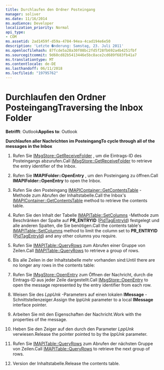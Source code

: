 ```yaml
---
title: Durchlaufen den Ordner Posteingang
manager: soliver
ms.date: 11/16/2014
ms.audience: Developer
localization_priority: Normal
api_type:
- COM
ms.assetid: 2ad1459f-d59a-4784-94ea-4cad194e6e50
description: 'Letzte �nderung: Samstag, 23. Juli 2011'
ms.openlocfilehash: 87fcde5a28a30f08bc2fd5f28fb692a4b4251fbf
ms.sourcegitcommit: 9d60cd82b5413446e5bc8ace2cd689f683fb41a7
ms.translationtype: MT
ms.contentlocale: de-DE
ms.lasthandoff: 06/11/2018
ms.locfileid: "19795762"
---
```

# <a name="traversing-the-inbox-folder"></a><span data-ttu-id="ca622-103">Durchlaufen den Ordner Posteingang</span><span class="sxs-lookup"><span data-stu-id="ca622-103">Traversing the Inbox Folder</span></span>

  
  
<span data-ttu-id="ca622-104">**Betrifft**: Outlook</span><span class="sxs-lookup"><span data-stu-id="ca622-104">**Applies to**: Outlook</span></span> 
  
 <span data-ttu-id="ca622-105">**Durchlaufen aller Nachrichten im Posteingang**</span><span class="sxs-lookup"><span data-stu-id="ca622-105">**To cycle through all of the messages in the Inbox**</span></span>
  
1. <span data-ttu-id="ca622-106">Rufen Sie [IMsgStore::GetReceiveFolder](imsgstore-getreceivefolder.md) , um die Eintrags-ID des Posteingangs abzurufen.</span><span class="sxs-lookup"><span data-stu-id="ca622-106">Call [IMsgStore::GetReceiveFolder](imsgstore-getreceivefolder.md) to retrieve the entry identifier of the Inbox.</span></span> 
    
2. <span data-ttu-id="ca622-107">Rufen Sie **IMAPIFolder::OpenEntry** , um den Posteingang zu öffnen.</span><span class="sxs-lookup"><span data-stu-id="ca622-107">Call **IMAPIFolder::OpenEntry** to open the Inbox.</span></span> 
    
3. <span data-ttu-id="ca622-108">Rufen Sie den Posteingang [IMAPIContainer::GetContentsTable](imapicontainer-getcontentstable.md) -Methode zum Abrufen der Inhaltstabelle.</span><span class="sxs-lookup"><span data-stu-id="ca622-108">Call the Inbox's [IMAPIContainer::GetContentsTable](imapicontainer-getcontentstable.md) method to retrieve the contents table.</span></span> 
    
4. <span data-ttu-id="ca622-109">Rufen Sie den Inhalt der Tabelle [IMAPITable::SetColumns](imapitable-setcolumns.md) -Methode zum Beschränken der Spalte auf **PR_ENTRYID** ([PidTagEntryId](pidtagentryid-canonical-property.md)) festgelegt und alle anderen Spalten, die Sie benötigen.</span><span class="sxs-lookup"><span data-stu-id="ca622-109">Call the contents table's [IMAPITable::SetColumns](imapitable-setcolumns.md) method to limit the column set to **PR_ENTRYID** ([PidTagEntryId](pidtagentryid-canonical-property.md)) and any other columns you require.</span></span> 
    
5. <span data-ttu-id="ca622-110">Rufen Sie [IMAPITable::QueryRows](imapitable-queryrows.md) zum Abrufen einer Gruppe von Zeilen.</span><span class="sxs-lookup"><span data-stu-id="ca622-110">Call [IMAPITable::QueryRows](imapitable-queryrows.md) to retrieve a group of rows.</span></span> 
    
6. <span data-ttu-id="ca622-111">Bis alle Zeilen in der Inhaltstabelle mehr vorhanden sind:</span><span class="sxs-lookup"><span data-stu-id="ca622-111">Until there are no longer any rows in the contents table:</span></span>
    
1. <span data-ttu-id="ca622-112">Rufen Sie [IMsgStore::OpenEntry](imsgstore-openentry.md) zum Öffnen der Nachricht, durch die Eintrags-ID aus jeder Zeile dargestellt.</span><span class="sxs-lookup"><span data-stu-id="ca622-112">Call [IMsgStore::OpenEntry](imsgstore-openentry.md) to open the message represented by the entry identifier from each row.</span></span> 
    
2. <span data-ttu-id="ca622-113">Weisen Sie des _LppUnk_ -Parameters auf einen lokalen **IMessage** -Schnittstellenzeiger.</span><span class="sxs-lookup"><span data-stu-id="ca622-113">Assign the  _lppUnk_ parameter to a local **IMessage** interface pointer.</span></span> 
    
3. <span data-ttu-id="ca622-114">Arbeiten Sie mit den Eigenschaften der Nachricht.</span><span class="sxs-lookup"><span data-stu-id="ca622-114">Work with the properties of the message.</span></span>
    
4. <span data-ttu-id="ca622-115">Heben Sie den Zeiger auf den durch den Parameter _LppUnk_ verwiesen.</span><span class="sxs-lookup"><span data-stu-id="ca622-115">Release the pointer pointed to by the  _lppUnk_ parameter.</span></span> 
    
5. <span data-ttu-id="ca622-116">Rufen Sie [IMAPITable::QueryRows](imapitable-queryrows.md) zum Abrufen der nächsten Gruppe von Zeilen.</span><span class="sxs-lookup"><span data-stu-id="ca622-116">Call [IMAPITable::QueryRows](imapitable-queryrows.md) to retrieve the next group of rows.</span></span> 
    
7. <span data-ttu-id="ca622-117">Version der Inhaltstabelle.</span><span class="sxs-lookup"><span data-stu-id="ca622-117">Release the contents table.</span></span>
    


